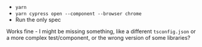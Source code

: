 - `yarn`
- `yarn cypress open --component --browser chrome`
- Run the only spec

Works fine - I might be missing something, like a different `tsconfig.json` or a more complex test/component, or the wrong version of some libraries?

